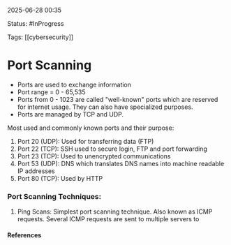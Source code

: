 
2025-06-28 00:35

Status: #InProgress

Tags: [[cybersecurity]]

# Port Scanning

- Ports are used to exchange information 
- Port range = 0 - 65,535
- Ports from 0 - 1023 are called "well-known" ports which are reserved for internet usage. They can also have specialized purposes.
- Ports are managed by TCP and UDP.

Most used and commonly known ports and their purpose:

1. Port 20 (UDP): Used for transferring data (FTP)
2. Port 22 (TCP): SSH used to secure login, FTP and port forwarding
3. Port 23 (TCP): Used to unencrypted communications
4. Port 53 (UDP): DNS which translates DNS names into machine readable IP addresses
5. Port 80 (TCP): Used by HTTP


### Port Scanning Techniques:
1. Ping Scans: Simplest port scanning technique. Also known as ICMP requests. Several ICMP requests are sent to multiple servers to 


#### References
